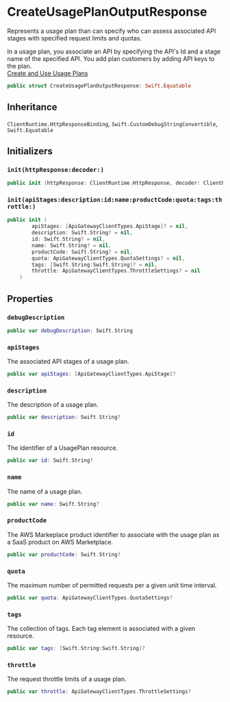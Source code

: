 # CreateUsagePlanOutputResponse

Represents a usage plan than can specify who can assess associated API stages with specified request limits and quotas.

<div class="remarks">
In a usage plan, you associate an API by specifying the API's Id and a stage name of the specified API. You add plan customers by adding API keys to the plan.
</div>
<div class="seeAlso">
<a href="https:​//docs.aws.amazon.com/apigateway/latest/developerguide/api-gateway-api-usage-plans.html">Create and Use Usage Plans
</div>

``` swift
public struct CreateUsagePlanOutputResponse: Swift.Equatable 
```

## Inheritance

`ClientRuntime.HttpResponseBinding`, `Swift.CustomDebugStringConvertible`, `Swift.Equatable`

## Initializers

### `init(httpResponse:decoder:)`

``` swift
public init (httpResponse: ClientRuntime.HttpResponse, decoder: ClientRuntime.ResponseDecoder? = nil) throws 
```

### `init(apiStages:description:id:name:productCode:quota:tags:throttle:)`

``` swift
public init (
        apiStages: [ApiGatewayClientTypes.ApiStage]? = nil,
        description: Swift.String? = nil,
        id: Swift.String? = nil,
        name: Swift.String? = nil,
        productCode: Swift.String? = nil,
        quota: ApiGatewayClientTypes.QuotaSettings? = nil,
        tags: [Swift.String:Swift.String]? = nil,
        throttle: ApiGatewayClientTypes.ThrottleSettings? = nil
    )
```

## Properties

### `debugDescription`

``` swift
public var debugDescription: Swift.String 
```

### `apiStages`

The associated API stages of a usage plan.

``` swift
public var apiStages: [ApiGatewayClientTypes.ApiStage]?
```

### `description`

The description of a usage plan.

``` swift
public var description: Swift.String?
```

### `id`

The identifier of a UsagePlan resource.

``` swift
public var id: Swift.String?
```

### `name`

The name of a usage plan.

``` swift
public var name: Swift.String?
```

### `productCode`

The AWS Markeplace product identifier to associate with the usage plan as a SaaS product on AWS Marketplace.

``` swift
public var productCode: Swift.String?
```

### `quota`

The maximum number of permitted requests per a given unit time interval.

``` swift
public var quota: ApiGatewayClientTypes.QuotaSettings?
```

### `tags`

The collection of tags. Each tag element is associated with a given resource.

``` swift
public var tags: [Swift.String:Swift.String]?
```

### `throttle`

The request throttle limits of a usage plan.

``` swift
public var throttle: ApiGatewayClientTypes.ThrottleSettings?
```
